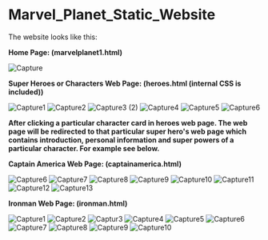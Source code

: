 # Marvel_Planet_Static_Website
The website looks like this:

**Home Page: (marvelplanet1.html)**

![Capture](https://user-images.githubusercontent.com/85679367/127656764-5cc68c50-59fe-4537-aa53-880ebb42526b.PNG)

**Super Heroes or Characters Web Page: (heroes.html (internal CSS is included))**

![Capture1](https://user-images.githubusercontent.com/85679367/127662546-3c4dee9e-c8c4-45e8-8f3c-f5da6b7b91a3.PNG)
![Capture2](https://user-images.githubusercontent.com/85679367/127663218-a570d4bb-97c0-4556-b0bf-f20e2f86f65a.PNG)
![Capture3 (2)](https://user-images.githubusercontent.com/85679367/127663883-833cc49e-b34e-461e-ad18-6c7f7e4812c9.PNG)
![Capture4](https://user-images.githubusercontent.com/85679367/127664411-fdb28191-cf0b-4736-aff9-f28dfbb86299.PNG)
![Capture5](https://user-images.githubusercontent.com/85679367/127665015-1fa90e7c-ace2-439f-834a-d0660c23d9f3.PNG)
![Capture6](https://user-images.githubusercontent.com/85679367/127665665-3211669f-9fb9-4a87-b753-0d116d9d8d71.PNG)

**After clicking a particular character card in heroes web page. The web page will be redirected to that particular super hero's web page which contains introduction, personal information and super powers of a particular character. For example see below.**

**Captain America Web Page: (captainamerica.html)**

![Capture6](https://user-images.githubusercontent.com/85679367/127732378-5c55d6aa-8cc4-4502-bb86-8d9c065234e4.PNG)
![Capture7](https://user-images.githubusercontent.com/85679367/127733913-53f46cd6-d44e-4730-a2fd-e67ba64ee0e0.PNG)
![Capture8](https://user-images.githubusercontent.com/85679367/127733992-8ed61202-ab84-4ce3-a2db-b2197644cffd.PNG)
![Capture9](https://user-images.githubusercontent.com/85679367/127734123-57349b58-9496-40ec-a62c-d4f435c57078.PNG)
![Capture10](https://user-images.githubusercontent.com/85679367/127734234-1171a7c7-cf6f-49f6-b840-e29c6817136d.PNG)
![Capture11](https://user-images.githubusercontent.com/85679367/127734232-3d71ceb8-d9f1-458d-820d-9a50b8a41230.PNG)
![Capture12](https://user-images.githubusercontent.com/85679367/127734231-707b0015-9b37-4c81-a097-b1747a96fce0.PNG)
![Capture13](https://user-images.githubusercontent.com/85679367/127734229-84408f30-b8a7-4570-aad5-012a479200e2.PNG)

**Ironman Web Page: (ironman.html)**

![Capture1](https://user-images.githubusercontent.com/85679367/127734571-741ea69b-eafd-4c9c-af76-e13228e17cb0.PNG)
![Capture2](https://user-images.githubusercontent.com/85679367/127734754-9804f0a8-1f13-4587-b3a3-cab4b94652fe.PNG)
![Captur3](https://user-images.githubusercontent.com/85679367/127734753-7713fdb3-de77-437c-85d4-6175c12870b9.PNG)
![Capture4](https://user-images.githubusercontent.com/85679367/127734752-60cb8f89-9290-4e2e-8329-ed6caad3fb15.PNG)
![Capture5](https://user-images.githubusercontent.com/85679367/127734751-ad63f002-96e8-4979-a299-05e45b16458e.PNG)
![Capture6](https://user-images.githubusercontent.com/85679367/127734750-0c8c6f85-b983-4408-a321-e35c4e6b8050.PNG)
![Capture7](https://user-images.githubusercontent.com/85679367/127734749-b953a88e-22d0-482a-a883-b8c784c8cbdc.PNG)
![Capture8](https://user-images.githubusercontent.com/85679367/127734748-df82f201-e1bf-467c-81ff-e820bb71725c.PNG)
![Capture9](https://user-images.githubusercontent.com/85679367/127734746-4ddcc57b-873b-4b7b-b077-dab42b17e5b2.PNG)
![Capture10](https://user-images.githubusercontent.com/85679367/127734744-3eef8115-de9a-4e28-9587-fececc888aa6.PNG)
